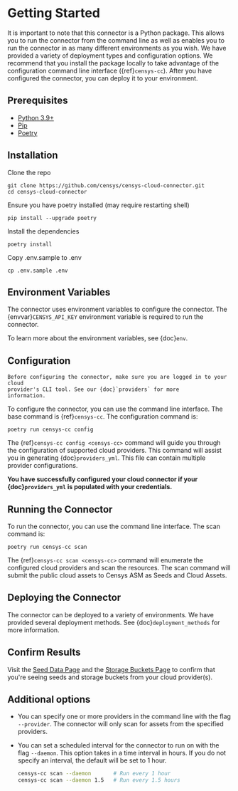 # Getting Started

It is important to note that this connector is a Python package. This allows
you to run the connector from the command line as well as enables you to run
the connector in as many different environments as you wish. We have provided
a variety of deployment types and configuration options. We recommend that you
install the package locally to take advantage of the configuration command line
interface ({ref}`censys-cc`). After you have configured the
connector, you can deploy it to your environment.

## Prerequisites

- [Python 3.9+][python-install]
- [Pip][pip-install]
- [Poetry][poetry-install]

## Installation

Clone the repo

```{prompt} bash
git clone https://github.com/censys/censys-cloud-connector.git
cd censys-cloud-connector
```

Ensure you have poetry installed (may require restarting shell)

```{prompt} bash
pip install --upgrade poetry
```

Install the dependencies

```{prompt} bash
poetry install
```

Copy .env.sample to .env

```{prompt} bash
cp .env.sample .env
```

## Environment Variables

The connector uses environment variables to configure the connector. The
{envvar}`CENSYS_API_KEY` environment variable is required to run the connector.

To learn more about the environment variables, see {doc}`env`.

## Configuration

```{note}
Before configuring the connector, make sure you are logged in to your cloud
provider's CLI tool. See our {doc}`providers` for more
information.
```

To configure the connector, you can use the command line interface. The base
command is {ref}`censys-cc`. The configuration command is:

```{prompt} bash
poetry run censys-cc config
```

The {ref}`censys-cc config <censys-cc>` command will guide you through the
configuration of supported cloud providers. This command will assist you in
generating {doc}`providers_yml`. This file can contain multiple provider
configurations.

**You have successfully configured your cloud connector if your
{doc}`providers_yml` is populated with your credentials.**

## Running the Connector

To run the connector, you can use the command line interface. The scan command
is:

```{prompt} bash
poetry run censys-cc scan
```

The {ref}`censys-cc scan <censys-cc>` command will enumerate the configured
cloud providers and scan the resources. The scan command will submit the public
cloud assets to Censys ASM as Seeds and Cloud Assets.

## Deploying the Connector

The connector can be deployed to a variety of environments. We have provided
several deployment methods. See {doc}`deployment_methods` for more information.

## Confirm Results

Visit the [Seed Data Page][seed-data] and the
[Storage Buckets Page][storage-bucket] to confirm that you're seeing seeds and
storage buckets from your cloud provider(s).

## Additional options

- You can specify one or more providers in the command line with the flag
`--provider`. The connector will only scan for assets from the specified
providers.

- You can set a scheduled interval for the connector to run on with the flag
`--daemon`. This option takes in a time interval in hours. If you do not
specify an interval, the default will be set to 1 hour.

  ```sh
  censys-cc scan --daemon       # Run every 1 hour
  censys-cc scan --daemon 1.5   # Run every 1.5 hours
  ```

<!-- References -->
[python-install]: https://www.python.org/downloads/
[poetry-install]: https://python-poetry.org/docs/
[pip-install]: https://pip.pypa.io/en/stable/installation/
[seed-data]: https://app.censys.io/seeds
[storage-bucket]: https://app.censys.io/storage-bucket
